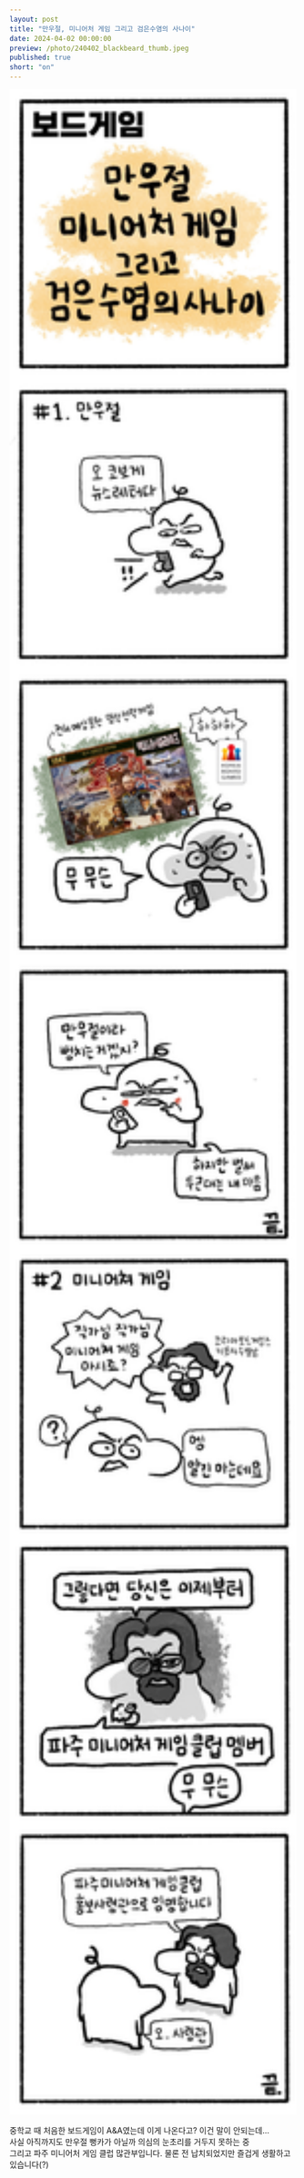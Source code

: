 ```yaml
---
layout: post
title: "만우절, 미니어처 게임 그리고 검은수염의 사나이"
date: 2024-04-02 00:00:00
preview: /photo/240402_blackbeard_thumb.jpeg
published: true
short: "on"
---
```


<img src="/photo/240402_blackbeard.jpeg" width="1000">

중학교 때 처음한 보드게임이 A&A였는데 이게 나온다고? 이건 말이 안되는데...<br>
사실 아직까지도 만우절 뻥카가 아닐까 의심의 눈초리를 거두지 못하는 중<br>
그리고 파주 미니어처 게임 클럽 많관부입니다. 물론 전 납치되었지만 즐겁게 생활하고 있습니다(?)<br>







